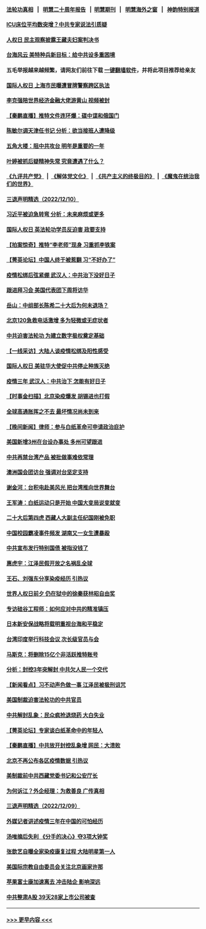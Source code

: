 #### [法轮功真相](https://github.com/gfw-breaker/truth/blob/master/README.md?t=0) &nbsp;&nbsp;|&nbsp;&nbsp; [明慧二十周年报告](https://github.com/gfw-breaker/mh-reports/blob/master/README.md?t=0) &nbsp;&nbsp;|&nbsp;&nbsp;[明慧期刊](https://github.com/gfw-breaker/mh-qikan) &nbsp;&nbsp;|&nbsp;&nbsp; [明慧海外之窗](https://github.com/gfw-breaker/mh-news/blob/master/README.md?t=0) &nbsp;&nbsp;|&nbsp;&nbsp; [神韵特别报道](https://github.com/gfw-breaker/mh-news/blob/master/shenyun.md?t=0)
#### [ICU床位平均数突增？中共专家说法引质疑](../pages/nsc413/n13882509.md?t=12111750) 
#### [人权日 民主观察披露王藏夫妇案判决书](../pages/nsc413/n13882517.md?t=12111750) 
#### [台海风云 美特种兵新目标：给中共设多重困境](../pages/nsc413/n13881958.md?t=12111750) 
#### 五毛举报越来越频繁，请网友们前往下载 [一键翻墙软件](https://github.com/gfw-breaker/ssr-accounts)，并将此项目推荐给亲友
#### [国际人权日 上海市民曝遭冒牌警察跨区执法](../pages/nsc413/n13882447.md?t=12111750) 
#### [李克强陪世界经济金融大佬游黄山 视频被封](../pages/nsc413/n13882460.md?t=12111750) 
#### [【秦鹏直播】推特文件连环爆：碟中谍和俄国门](../pages/nsc413/n13882409.md?t=12111750) 
#### [陈敏尔调天津任书记 分析：欲当接班人遭降级](../pages/nsc413/n13882458.md?t=12111750) 
#### [五角大楼：阻中共攻台 明年是重要的一年](../pages/nsc413/n13882467.md?t=12111750) 
#### [叶婷被抓后疑精神失常 究竟遭遇了什么？](../pages/nsc413/n13882350.md?t=12111750) 
#### [《九评共产党》](https://github.com/begood0513/9ping.md/blob/master/README.md) &nbsp;|&nbsp; [《解体党文化》](../../../../jtdwh.md/blob/master/README.md)  &nbsp;|&nbsp; [《共产主义的终极目的》](../../../../gczydzjmd.md/blob/master/README.md) &nbsp;|&nbsp; [《魔鬼在统治我们的世界》](../../../../mgztzwmdsj.md/blob/master/README.md) 
#### [三退声明精选（2022/12/10）](../pages/nsc413/n13882448.md?t=12111750) 
#### [习近平被迫急转弯 分析：未来麻烦或更多](../pages/nsc413/n13881769.md?t=12111750) 
#### [国际人权日 英法轮功学员反迫害 政要支持](../pages/nsc413/n13882386.md?t=12111750) 
#### [【拍案惊奇】推特“李老师”现身 习重抓李铁案](../pages/nsc413/n13882394.md?t=12111750) 
#### [【菁英论坛】中国人终于被惹翻 习“不好办了”](../pages/nsc413/n13882351.md?t=12111750) 
#### [疫情松绑后弦紧绷 武汉人：中共治下没好日子](../pages/nsc413/n13882348.md?t=12111750) 
#### [跟进拜习会 美国代表团下周将访华](../pages/nsc413/n13882361.md?t=12111750) 
#### [岳山：中组部长陈希二十大后为何未退场？](../pages/nsc413/n13881951.md?t=12111750) 
#### [北京120急救电话激增 多为轻微或无症状者](../pages/nsc413/n13882340.md?t=12111750) 
#### [中共迫害法轮功 为建立数字极权奠定基础](../pages/nsc413/n13882266.md?t=12111750) 
#### [【一线采访】大陆人谈疫情松绑及阳性感受](../pages/nsc413/n13882311.md?t=12111750) 
#### [国际人权日 美驻华大使促中共停止种族灭绝](../pages/nsc413/n13882332.md?t=12111750) 
#### [疫情三年 武汉人：中共治下 怎能有好日子](../pages/nsc413/n13881957.md?t=12111750) 
#### [【时事金扫描】北京染疫爆发 胡锡进也打假](../pages/nsc413/n13882268.md?t=12111750) 
#### [全球高通胀挥之不去 最坏情况尚未到来](../pages/nsc413/n13882292.md?t=12111750) 
#### [【晚间新闻】律师：参与白纸革命可申请政治庇护](../pages/nsc413/n13882286.md?t=12111750) 
#### [美国新增3州在台设办事处 多州可望跟进](../pages/nsc413/n13882272.md?t=12111750) 
#### [中共再禁台湾产品 被批做事难依常理](../pages/nsc413/n13882199.md?t=12111750) 
#### [澳洲国会团访台 强调对台坚定支持](../pages/nsc413/n13882259.md?t=12111750) 
#### [谢金河：台积电赴美风光 把台湾推向世界舞台](../pages/nsc413/n13882068.md?t=12111750) 
#### [王军涛：白纸运动只是开始 中国大变局说变就变](../pages/nsc413/n13882183.md?t=12111750) 
#### [二十大后第四虎 西藏人大副主任纪国刚被免职](../pages/nsc413/n13882174.md?t=12111750) 
#### [中国校园霸凌事件频发 湖南又一女生遭暴殴](../pages/nsc413/n13882168.md?t=12111750) 
#### [中共宣布发行特别国债 被指没钱了](../pages/nsc413/n13882117.md?t=12111750) 
#### [惠虎宇：江泽民假开放之名祸乱全球](../pages/nsc413/n13882119.md?t=12111750) 
#### [王石、刘强东分享染疫经历 引热议](../pages/nsc413/n13882120.md?t=12111750) 
#### [世界人权日前夕 仍在狱中的徐秦获林昭自由奖](../pages/nsc413/n13881950.md?t=12111750) 
#### [专访硅谷工程师：如何应对中共的精准镇压](../pages/nsc413/n13882021.md?t=12111750) 
#### [日本新安保战略将载明重视台海和平稳定](../pages/nsc413/n13882057.md?t=12111750) 
#### [台湾印度举行科技会议 次长级官员与会](../pages/nsc413/n13881945.md?t=12111750) 
#### [马斯克：将删除15亿个非活跃推特账号](../pages/nsc413/n13882046.md?t=12111750) 
#### [分析：封控3年突解封 中共欠人民一个交代](../pages/nsc413/n13881967.md?t=12111750) 
#### [【新闻看点】习不动声色做一事 江泽民被极刑诅咒](../pages/nsc413/n13881826.md?t=12111750) 
#### [美国制裁迫害法轮功的中共官员](../pages/nsc413/n13881833.md?t=12111750) 
#### [中共解封乱象：民众疯抢退烧药 大白失业](../pages/nsc413/n13881886.md?t=12111750) 
#### [【菁英论坛】专家谈白纸革命中的年轻人](../pages/nsc413/n13881823.md?t=12111750) 
#### [【秦鹏直播】中共放开封控乱象增 网民：大溃败](../pages/nsc413/n13881911.md?t=12111750) 
#### [北京不再公布各区疫情数据 引热议](../pages/nsc413/n13881948.md?t=12111750) 
#### [美制裁前中共西藏党委书记和公安厅长](../pages/nsc413/n13881924.md?t=12111750) 
#### [为何诉江？外企经理：为救善良 广传真相](../pages/nsc413/n13877630.md?t=12111750) 
#### [三退声明精选（2022/12/09）](../pages/nsc413/n13881912.md?t=12111750) 
#### [外媒记者讲述疫情三年在中国的可怕经历](../pages/nsc413/n13881853.md?t=12111750) 
#### [汤唯摘后失利 《分手的决心》夺3项大钟奖](../pages/nsc413/n13881832.md?t=12111750) 
#### [张歆艺自曝全家染疫康复过程 大陆明星第一人](../pages/nsc413/n13881800.md?t=12111750) 
#### [美国际宗教自由委员会关注北京画家许那](../pages/nsc413/n13881819.md?t=12111750) 
#### [苹果富士康加速离去 冲击陆企 影响深远](../pages/nsc413/n13881834.md?t=12111750) 
#### [中共整肃A股 39天28家上市公司被查](../pages/nsc413/n13881788.md?t=12111750) 

----
#### [ >>> 更早内容 <<< ](../indexes/nsc413-earlier.md)
